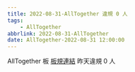 ```yaml
---
title: 2022-08-31-AllTogether 違規 0 人
tags:
    - AllTogether
abbrlink: 2022-08-31-AllTogether
date: AllTogether-2022-08-31 12:00:00
---
```

AllTogether 板 [板規連結](https://www.ptt.cc/bbs/AllTogether/M.1643211430.A.5FB.html)
昨天違規 0 人

